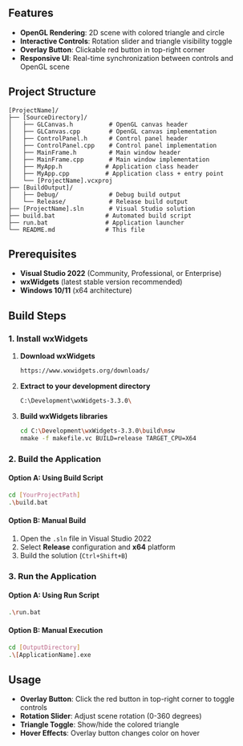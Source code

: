 ## Features

- **OpenGL Rendering**: 2D scene with colored triangle and circle
- **Interactive Controls**: Rotation slider and triangle visibility toggle
- **Overlay Button**: Clickable red button in top-right corner
- **Responsive UI**: Real-time synchronization between controls and OpenGL scene

## Project Structure

```
[ProjectName]/
├── [SourceDirectory]/
│   ├── GLCanvas.h          # OpenGL canvas header
│   ├── GLCanvas.cpp        # OpenGL canvas implementation
│   ├── ControlPanel.h      # Control panel header
│   ├── ControlPanel.cpp    # Control panel implementation
│   ├── MainFrame.h         # Main window header
│   ├── MainFrame.cpp       # Main window implementation
│   ├── MyApp.h            # Application class header
│   ├── MyApp.cpp          # Application class + entry point
│   └── [ProjectName].vcxproj
├── [BuildOutput]/
│   ├── Debug/              # Debug build output
│   └── Release/            # Release build output
├── [ProjectName].sln       # Visual Studio solution
├── build.bat              # Automated build script
├── run.bat                # Application launcher
└── README.md              # This file
```

## Prerequisites

- **Visual Studio 2022** (Community, Professional, or Enterprise)
- **wxWidgets** (latest stable version recommended)
- **Windows 10/11** (x64 architecture)

## Build Steps

### 1. Install wxWidgets

1. **Download wxWidgets**
   ```bash
   https://www.wxwidgets.org/downloads/
   ```

2. **Extract to your development directory**
   ```bash
   C:\Development\wxWidgets-3.3.0\
   ```

3. **Build wxWidgets libraries**
   ```bash
   cd C:\Development\wxWidgets-3.3.0\build\msw
   nmake -f makefile.vc BUILD=release TARGET_CPU=X64
   ```

### 2. Build the Application

#### Option A: Using Build Script
```bash
cd [YourProjectPath]
.\build.bat
```

#### Option B: Manual Build
1. Open the `.sln` file in Visual Studio 2022
2. Select **Release** configuration and **x64** platform
3. Build the solution (`Ctrl+Shift+B`)

### 3. Run the Application

#### Option A: Using Run Script
```bash
.\run.bat
```

#### Option B: Manual Execution
```bash
cd [OutputDirectory]
.\[ApplicationName].exe
```

## Usage

- **Overlay Button**: Click the red button in top-right corner to toggle controls
- **Rotation Slider**: Adjust scene rotation (0-360 degrees)
- **Triangle Toggle**: Show/hide the colored triangle
- **Hover Effects**: Overlay button changes color on hover
